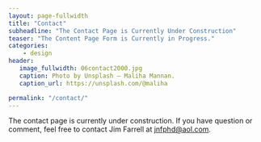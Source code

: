 ```yaml
---
layout: page-fullwidth
title: "Contact"
subheadline: "The Contact Page is Currently Under Construction"
teaser: "The Content Page Form is Currently in Progress."
categories:
    - design
header:
   image_fullwidth: 06contact2000.jpg
   caption: Photo by Unsplash – Maliha Mannan.
   caption_url: https://unsplash.com/@maliha

permalink: "/contact/"
---
```



The contact page is currently under construction. If you have question or comment, feel free to contact Jim Farrell at jnfphd@aol.com.
